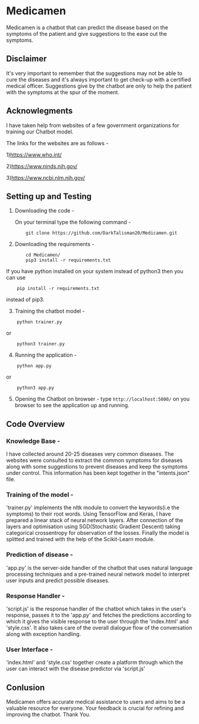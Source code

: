 
# Medicamen

Medicamen is a chatbot that can predict the disease based on the symptoms of the patient and give suggestions to the ease out the symptoms. 

## Disclaimer

It's very important to remember that the suggestions may not be able to cure the diseases and it's always important to get check-up with a certified medical officer. Suggestions give by the chatbot are only to help the patient with the symptoms at the spur of the moment.


## Acknowlegments
I have taken help from websites of a few government organizations for training our Chatbot model.

The links for the websites are as follows - 

1)https://www.who.int/

2)https://www.ninds.nih.gov/

3)https://www.ncbi.nlm.nih.gov/

## Setting up and Testing

1) Downloading the code -
   
    On your terminal type the following command - 

    ```
        git clone https://github.com/DarkTalisman20/Medicamen.git
    ```

2) Downloading the requirements -

    ```
        cd Medicamen/
        pip3 install -r requirements.txt
    ```

If you have python installed on your system instead of python3 then you can use 

```
    pip install -r requirements.txt
```
instead of pip3.

3) Training the chatbot model -

```
    python trainer.py
```
or 
```
    python3 trainer.py
```
4) Running the application - 

```
    python app.py

```
or 
```
    python3 app.py
```
5) Opening the Chatbot on browser - 
    type ```http://localhost:5000/``` on you browser to see the application up and running.

## Code Overview

### Knowledge Base -
I have collected around 20-25 diseases very common diseases.
The websites were consulted to extract the common symptoms for diseases along with some suggestions to prevent diseases 
and keep the symptoms under control. This information has been kept together in the "intents.json" file.

### Training of the model - 
'trainer.py' implements the nltk module to convert the keywords(i.e the symptoms) to their root words. Using TensorFlow and Keras, I have prepared a linear stack of neural network layers. After connection of the layers and optimisation using SGD(Stochastic Gradient Descent) taking categorical crossentropy for observation of the losses.
Finally the model is splitted and trained with the help of the Scikit-Learn module. 

### Prediction of disease - 
'app.py' is the server-side handler of the chatbot that uses natural language processing techniques and a pre-trained neural network model to interpret user inputs and predict possible diseases.

### Response Handler - 
'script.js' is the response handler of the chatbot which takes in the user's response, passes it to the 'app.py' and fetches the predictions according to which it gives the visible response to the user through the 'index.html' and 'style.css'. It also takes care of the overall dialogue flow of the conversation along with exception handling.

### User Interface - 
'index.html' and 'style.css' together create a platform through which the user can interact with the disease predictor via 'script.js'


## Conlusion
Medicamen offers accurate medical assistance to users and aims to be a valuable resource for everyone. Your feedback is crucial for refining and improving the chatbot. Thank You.



